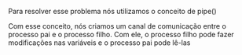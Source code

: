 Para resolver esse problema nós utilizamos o conceito de pipe()

Com esse conceito, nós criamos um canal de comunicação entre o processo pai e o processo filho. Com ele, o processo filho pode fazer modificações nas variáveis e o processo pai pode lê-las